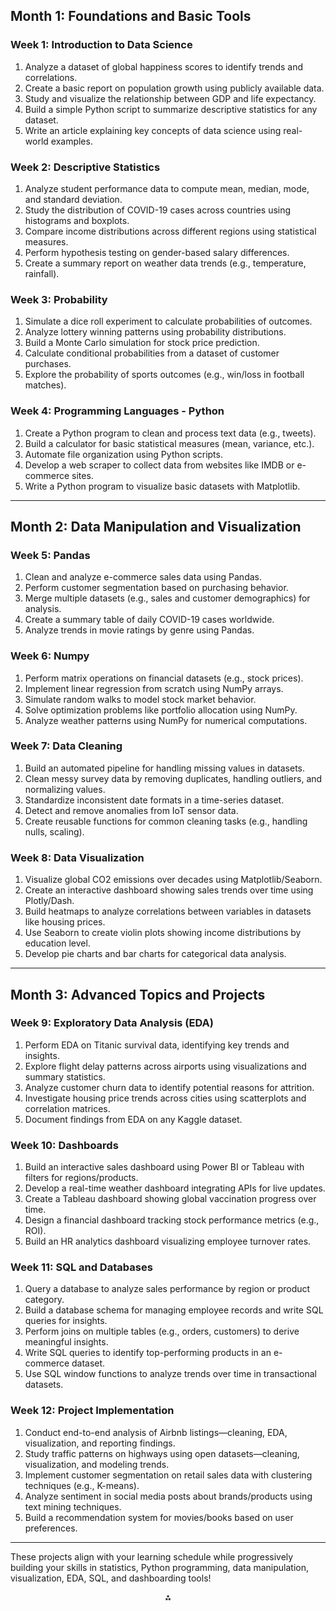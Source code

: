 ## **Month 1: Foundations and Basic Tools**

### **Week 1: Introduction to Data Science**

1. Analyze a dataset of global happiness scores to identify trends and correlations.
2. Create a basic report on population growth using publicly available data.
3. Study and visualize the relationship between GDP and life expectancy.
4. Build a simple Python script to summarize descriptive statistics for any dataset.
5. Write an article explaining key concepts of data science using real-world examples.

### **Week 2: Descriptive Statistics**

1. Analyze student performance data to compute mean, median, mode, and standard deviation.
2. Study the distribution of COVID-19 cases across countries using histograms and boxplots.
3. Compare income distributions across different regions using statistical measures.
4. Perform hypothesis testing on gender-based salary differences.
5. Create a summary report on weather data trends (e.g., temperature, rainfall).

### **Week 3: Probability**

1. Simulate a dice roll experiment to calculate probabilities of outcomes.
2. Analyze lottery winning patterns using probability distributions.
3. Build a Monte Carlo simulation for stock price prediction.
4. Calculate conditional probabilities from a dataset of customer purchases.
5. Explore the probability of sports outcomes (e.g., win/loss in football matches).

### **Week 4: Programming Languages - Python**

1. Create a Python program to clean and process text data (e.g., tweets).
2. Build a calculator for basic statistical measures (mean, variance, etc.).
3. Automate file organization using Python scripts.
4. Develop a web scraper to collect data from websites like IMDB or e-commerce sites.
5. Write a Python program to visualize basic datasets with Matplotlib.

---

## **Month 2: Data Manipulation and Visualization**

### **Week 5: Pandas**

1. Clean and analyze e-commerce sales data using Pandas.
2. Perform customer segmentation based on purchasing behavior.
3. Merge multiple datasets (e.g., sales and customer demographics) for analysis.
4. Create a summary table of daily COVID-19 cases worldwide.
5. Analyze trends in movie ratings by genre using Pandas.

### **Week 6: Numpy**

1. Perform matrix operations on financial datasets (e.g., stock prices).
2. Implement linear regression from scratch using NumPy arrays.
3. Simulate random walks to model stock market behavior.
4. Solve optimization problems like portfolio allocation using NumPy.
5. Analyze weather patterns using NumPy for numerical computations.

### **Week 7: Data Cleaning**

1. Build an automated pipeline for handling missing values in datasets.
2. Clean messy survey data by removing duplicates, handling outliers, and normalizing values.
3. Standardize inconsistent date formats in a time-series dataset.
4. Detect and remove anomalies from IoT sensor data.
5. Create reusable functions for common cleaning tasks (e.g., handling nulls, scaling).

### **Week 8: Data Visualization**

1. Visualize global CO2 emissions over decades using Matplotlib/Seaborn.
2. Create an interactive dashboard showing sales trends over time using Plotly/Dash.
3. Build heatmaps to analyze correlations between variables in datasets like housing prices.
4. Use Seaborn to create violin plots showing income distributions by education level.
5. Develop pie charts and bar charts for categorical data analysis.

---

## **Month 3: Advanced Topics and Projects**

### **Week 9: Exploratory Data Analysis (EDA)**

1. Perform EDA on Titanic survival data, identifying key trends and insights.
2. Explore flight delay patterns across airports using visualizations and summary statistics.
3. Analyze customer churn data to identify potential reasons for attrition.
4. Investigate housing price trends across cities using scatterplots and correlation matrices.
5. Document findings from EDA on any Kaggle dataset.

### **Week 10: Dashboards**

1. Build an interactive sales dashboard using Power BI or Tableau with filters for regions/products.
2. Develop a real-time weather dashboard integrating APIs for live updates.
3. Create a Tableau dashboard showing global vaccination progress over time.
4. Design a financial dashboard tracking stock performance metrics (e.g., ROI).
5. Build an HR analytics dashboard visualizing employee turnover rates.

### **Week 11: SQL and Databases**

1. Query a database to analyze sales performance by region or product category.
2. Build a database schema for managing employee records and write SQL queries for insights.
3. Perform joins on multiple tables (e.g., orders, customers) to derive meaningful insights.
4. Write SQL queries to identify top-performing products in an e-commerce dataset.
5. Use SQL window functions to analyze trends over time in transactional datasets.

### **Week 12: Project Implementation**

1. Conduct end-to-end analysis of Airbnb listings—cleaning, EDA, visualization, and reporting findings.
2. Study traffic patterns on highways using open datasets—cleaning, visualization, and modeling trends.
3. Implement customer segmentation on retail sales data with clustering techniques (e.g., K-means).
4. Analyze sentiment in social media posts about brands/products using text mining techniques.
5. Build a recommendation system for movies/books based on user preferences.

---

These projects align with your learning schedule while progressively building your skills in statistics, Python programming, data manipulation, visualization, EDA, SQL, and dashboarding tools!

<div style="text-align: center">⁂</div>

[^1]: https://www.kdnuggets.com/7-cool-data-science-project-ideas-for-beginners

[^2]: https://www.kdnuggets.com/7-python-projects-to-boost-your-data-science-portfolio

[^3]: https://www.linkedin.com/pulse/proficient-data-science-3-months-learning-plan-kabilan-nagarajan-wvi3c

[^4]: https://www.dataquest.io/blog/data-science-projects-for-beginners-with-source-code/

[^5]: https://www.projectpro.io/article/python-projects-for-data-science/462

[^6]: https://www.reddit.com/r/learnmachinelearning/comments/kifqtc/study_plan_for_learning_data_science_over_the/

[^7]: https://www.projectpro.io/article/15-data-science-projects-for-beginners-with-source-code/343

[^8]: https://www.datacamp.com/blog/60-python-projects-for-all-levels-expertise

[^9]: https://www.youtube.com/watch?v=PFPt6PQNslE

[^10]: https://www.carmatec.com/blog/10-data-science-project-ideas-for-beginners/

[^11]: https://builtin.com/data-science/data-science-projects

